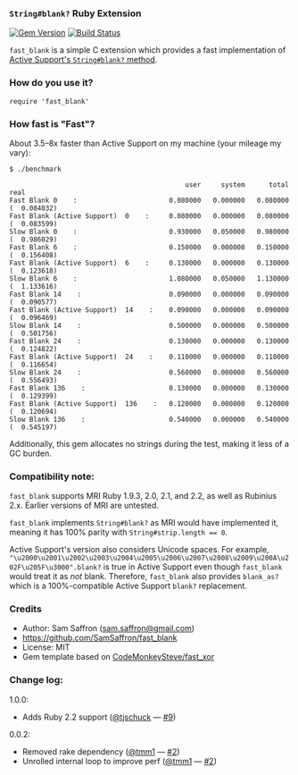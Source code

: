 ### `String#blank?` Ruby Extension

[![Gem Version](https://badge.fury.io/rb/fast_blank.png)](http://badge.fury.io/rb/fast_blank) [![Build Status](https://travis-ci.org/SamSaffron/fast_blank.png?branch=master)](https://travis-ci.org/SamSaffron/fast_blank)

`fast_blank` is a simple C extension which provides a fast implementation of [Active Support's `String#blank?` method](http://api.rubyonrails.org/classes/String.html#method-i-blank-3F).

### How do you use it?

    require 'fast_blank'

### How fast is "Fast"?

About 3.5–8x faster than Active Support on my machine (your mileage my vary):

    $ ./benchmark

```
                                            user     system      total        real
Fast Blank 0    :                       0.080000   0.000000   0.080000 (  0.084032)
Fast Blank (Active Support)  0    :     0.080000   0.000000   0.080000 (  0.083599)
Slow Blank 0    :                       0.930000   0.050000   0.980000 (  0.986029)
Fast Blank 6    :                       0.150000   0.000000   0.150000 (  0.156408)
Fast Blank (Active Support)  6    :     0.130000   0.000000   0.130000 (  0.123618)
Slow Blank 6    :                       1.080000   0.050000   1.130000 (  1.133616)
Fast Blank 14    :                      0.090000   0.000000   0.090000 (  0.090577)
Fast Blank (Active Support)  14    :    0.090000   0.000000   0.090000 (  0.096469)
Slow Blank 14    :                      0.500000   0.000000   0.500000 (  0.501756)
Fast Blank 24    :                      0.130000   0.000000   0.130000 (  0.124822)
Fast Blank (Active Support)  24    :    0.110000   0.000000   0.110000 (  0.116654)
Slow Blank 24    :                      0.560000   0.000000   0.560000 (  0.556493)
Fast Blank 136    :                     0.130000   0.000000   0.130000 (  0.129399)
Fast Blank (Active Support)  136    :   0.120000   0.000000   0.120000 (  0.120694)
Slow Blank 136    :                     0.540000   0.000000   0.540000 (  0.545197)
```

Additionally, this gem allocates no strings during the test, making it less of a GC burden.

### Compatibility note:

`fast_blank` supports MRI Ruby 1.9.3, 2.0, 2.1, and 2.2, as well as Rubinius 2.x. Earlier versions of MRI are untested.

`fast_blank` implements `String#blank?` as MRI would have implemented it, meaning it has 100% parity with `String#strip.length == 0`.

Active Support's version also considers Unicode spaces.  For example, `"\u2000\u2001\u2002\u2003\u2004\u2005\u2006\u2007\u2008\u2009\u200A\u202F\u205F\u3000".blank?` is true in Active Support even though `fast_blank` would treat it as *not* blank.  Therefore, `fast_blank` also provides `blank_as?` which is a 100%-compatible Active Support `blank?` replacement.

### Credits

* Author: Sam Saffron (sam.saffron@gmail.com)
* https://github.com/SamSaffron/fast_blank
* License: MIT
* Gem template based on [CodeMonkeySteve/fast_xor](https://github.com/CodeMonkeySteve/fast_xor)

### Change log:

1.0.0:
  - Adds Ruby 2.2 support ([@tjschuck](https://github.com/tjschuck) — [#9](https://github.com/SamSaffron/fast_blank/pull/9))

0.0.2:
  - Removed rake dependency ([@tmm1](https://github.com/tmm1) — [#2](https://github.com/SamSaffron/fast_blank/pull/2))
  - Unrolled internal loop to improve perf ([@tmm1](https://github.com/tmm1) — [#2](https://github.com/SamSaffron/fast_blank/pull/2))
